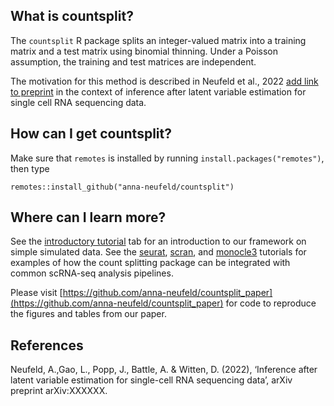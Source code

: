 What is countsplit?
-----

The ``countsplit`` R package splits an integer-valued matrix into a training matrix and a test matrix using binomial thinning. Under a Poisson assumption, the training and test matrices are independent. 

The motivation for this method is described in Neufeld et al., 2022 [add link to preprint](XXXXXXX) in the context of inference after latent variable estimation for single cell RNA sequencing data. 


How can I get countsplit?
-----

Make sure that ``remotes`` is installed by running ``install.packages("remotes")``, then type

```{r}
remotes::install_github("anna-neufeld/countsplit")
```

Where can I learn more? 
-----

See the [introductory tutorial](https://anna-neufeld.github.io/countsplit/articles/countsplit_tutorial.html) tab for an introduction to our framework on simple simulated data. See the [seurat](https://anna-neufeld.github.io/countsplit/articles/seurat_tutorial.html),
[scran](https://anna-neufeld.github.io/countsplit/articles/scran_tutorial.html), and [monocle3](https://anna-neufeld.github.io/countsplit/articles/monocle3_tutorial.html) tutorials for examples of how the count splitting package can be integrated with common scRNA-seq analysis pipelines. 

Please visit [https://github.com/anna-neufeld/countsplit_paper](https://github.com/anna-neufeld/countsplit_paper) for code to reproduce the figures and tables from our paper. 


References 
----

Neufeld, A.,Gao, L., Popp, J., Battle, A. & Witten, D. (2022), ‘Inference after latent variable estimation for single-cell RNA sequencing data’, arXiv preprint arXiv:XXXXXX.



